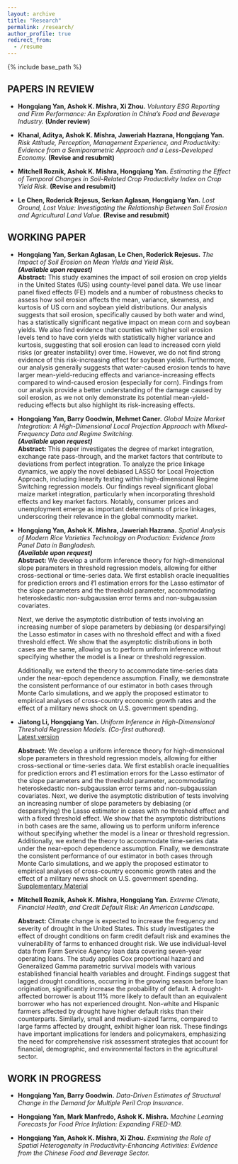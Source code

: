 ```yaml
---
layout: archive
title: "Research"
permalink: /research/
author_profile: true
redirect_from:
  - /resume
---
```


{% include base_path %}

## PAPERS IN REVIEW  

* __Hongqiang Yan, Ashok K. Mishra, Xi Zhou.__ *Voluntary ESG Reporting and Firm Performance: An Exploration in China’s Food and Beverage Industry.* **(Under review)**

* __Khanal, Aditya, Ashok K. Mishra, Jaweriah Hazrana, Hongqiang Yan.__ *Risk Attitude, Perception, Management Experience, and Productivity: Evidence from a Semiparametric Approach and a Less-Developed Economy.* **(Revise and resubmit)**  

* __Mitchell Roznik, Ashok K. Mishra, Hongqiang Yan.__ *Estimating the Effect of Temporal Changes in Soil-Related Crop Productivity Index on Crop Yield Risk.* **(Revise and resubmit)**  

* __Le Chen, Roderick Rejesus, Serkan Aglasan, Hongqiang Yan.__ *Lost Ground, Lost Value: Investigating the Relationship Between Soil Erosion and Agricultural Land Value.* **(Revise and resubmit)**  

   
## WORKING PAPER 

* __Hongqiang Yan, Serkan Aglasan, Le Chen, Roderick Rejesus.__ *The Impact of Soil Erosion on Mean Yields and Yield Risk.*  
  **_(Available upon request)_**  
  **Abstract:** This study examines the impact of soil erosion on crop yields in the United States (US) using county-level panel data. We use linear panel fixed effects (FE) models and a number of robustness checks to assess how soil erosion affects the mean, variance, skewness, and kurtosis of US corn and soybean yield distributions. Our analysis suggests that soil erosion, specifically caused by both water and wind, has a statistically significant negative impact on mean corn and soybean yields. We also find evidence that counties with higher soil erosion levels tend to have corn yields with statistically higher variance and kurtosis, suggesting that soil erosion can lead to increased corn yield risks (or greater instability) over time. However, we do not find strong evidence of this risk-increasing effect for soybean yields. Furthermore, our analysis generally suggests that water-caused erosion tends to have larger mean-yield-reducing effects and variance-increasing effects compared to wind-caused erosion (especially for corn). Findings from our analysis provide a better understanding of the damage caused by soil erosion, as we not only demonstrate its potential mean-yield-reducing effects but also highlight its risk-increasing effects.  

* __Hongqiang Yan, Barry Goodwin, Mehmet Caner.__ *Global Maize Market Integration: A High-Dimensional Local Projection Approach with Mixed-Frequency Data and Regime Switching.*  
  **_(Available upon request)_**  
  **Abstract:** This paper investigates the degree of market integration, exchange rate pass-through, and the market factors that contribute to deviations from perfect integration. To analyze the price linkage dynamics, we apply the novel debiased LASSO for Local Projection Approach, including linearity testing within high-dimensional Regime Switching regression models.  Our findings reveal significant global maize market integration, particularly when incorporating threshold effects and key market factors. Notably, consumer prices and unemployment emerge as important determinants of price linkages, underscoring their relevance in the global commodity market.  

  

* __Hongqiang Yan, Ashok K. Mishra, Jaweriah Hazrana.__ *Spatial Analysis of Modern Rice Varieties Technology on Production: Evidence from Panel Data in Bangladesh.*  
  **_(Available upon request)_**  
  **Abstract:** We develop a uniform inference theory for high-dimensional slope parameters in threshold regression models, allowing for either cross-sectional or time-series data. We first establish oracle inequalities for prediction errors and ℓ1 estimation errors for the Lasso estimator of the slope parameters and the threshold parameter, accommodating heteroskedastic non-subgaussian error terms and non-subgaussian covariates.  

  Next, we derive the asymptotic distribution of tests involving an increasing number of slope parameters by debiasing (or desparsifying) the Lasso estimator in cases with no threshold effect and with a fixed threshold effect. We show that the asymptotic distributions in both cases are the same, allowing us to perform uniform inference without specifying whether the model is a linear or threshold regression.  

  Additionally, we extend the theory to accommodate time-series data under the near-epoch dependence assumption. Finally, we demonstrate the consistent performance of our estimator in both cases through Monte Carlo simulations, and we apply the proposed estimator to empirical analyses of cross-country economic growth rates and the effect of a military news shock on U.S. government spending.  

* __Jiatong Li, Hongqiang Yan.__ *Uniform Inference in High-Dimensional Threshold Regression Models.* *(Co-first authored).*  
  [Latest version](https://arxiv.org/abs/2404.08105v2)  

  **Abstract:** We develop a uniform inference theory for high-dimensional slope parameters in threshold regression models, allowing for either cross-sectional or time-series data. We first establish oracle inequalities for prediction errors and ℓ1 estimation errors for the Lasso estimator of the slope parameters and the threshold parameter, accommodating heteroskedastic non-subgaussian error terms and non-subgaussian covariates. Next, we derive the asymptotic distribution of tests involving an increasing number of slope parameters by debiasing (or desparsifying) the Lasso estimator in cases with no threshold effect and with a fixed threshold effect. We show that the asymptotic distributions in both cases are the same, allowing us to perform uniform inference without specifying whether the model is a linear or threshold regression. Additionally, we extend the theory to accommodate time-series data under the near-epoch dependence assumption. Finally, we demonstrate the consistent performance of our estimator in both cases through Monte Carlo simulations, and we apply the proposed estimator to empirical analyses of cross-country economic growth rates and the effect of a military news shock on U.S. government spending.  
[Supplementary Material](https://github.com/hongqiangyan/desparsified_Lasso_threshold_reg)
* __Mitchell Roznik, Ashok K. Mishra, Hongqiang Yan.__ *Extreme Climate, Financial Health, and Credit Default Risk: An American Landscape.*  

  **Abstract:** Climate change is expected to increase the frequency and severity of drought in the United States. This study investigates the effect of drought conditions on farm credit default risk and examines the vulnerability of farms to enhanced drought risk. We use individual-level data from Farm Service Agency loan data covering seven-year operating loans. The study applies Cox proportional hazard and Generalized Gamma parametric survival models with various established financial health variables and drought. Findings suggest that lagged drought conditions, occurring in the growing season before loan origination, significantly increase the probability of default. A drought-affected borrower is about 11% more likely to default than an equivalent borrower who has not experienced drought. Non-white and Hispanic farmers affected by drought have higher default risks than their counterparts. Similarly, small and medium-sized farms, compared to large farms affected by drought, exhibit higher loan risk. These findings have important implications for lenders and policymakers, emphasizing the need for comprehensive risk assessment strategies that account for financial, demographic, and environmental factors in the agricultural sector.

## WORK IN PROGRESS  

* __Hongqiang Yan, Barry Goodwin.__ *Data-Driven Estimates of Structural Change in the Demand for Multiple Peril Crop Insurance.*  

* __Hongqiang Yan, Mark Manfredo, Ashok K. Mishra.__ *Machine Learning Forecasts for Food Price Inflation: Expanding FRED-MD.*  

* __Hongqiang Yan, Ashok K. Mishra, Xi Zhou.__ *Examining the Role of Spatial Heterogeneity in Productivity-Enhancing Activities: Evidence from the Chinese Food and Beverage Sector.*  
